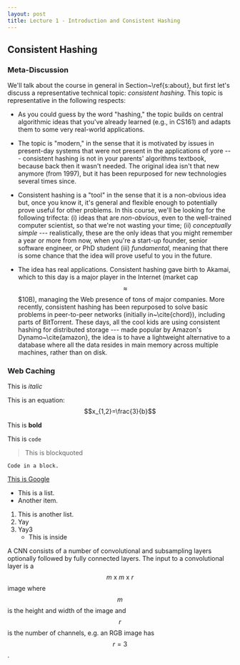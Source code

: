 ```yaml
---
layout: post
title: Lecture 1 - Introduction and Consistent Hashing
---
```


## Consistent Hashing ##

### Meta-Discussion ###

We'll talk about the course in general in Section~\ref{s:about}, but
first let's discuss a representative technical topic: *consistent
  hashing*.  This topic is representative in the following respects:

* As you could guess by the word "hashing," the topic builds on
  central algorithmic ideas that you've already learned (e.g., in
  CS161) and
  adapts them to some very real-world applications.

* The topic is "modern," in the sense that it is motivated by
  issues in present-day systems that were not present in the applications
  of yore --- consistent hashing is not in your parents' algorithms
  textbook, because   back then it wasn't needed.  The original idea
  isn't that new anymore (from 1997), but it has been repurposed for
  new technologies several times since.

* Consistent hashing is a "tool" in the sense that it is a
  non-obvious idea but, once you know it, it's general and flexible
  enough to potentially prove useful for other problems.
In this course, we'll be looking for the following trifecta:
(i) ideas that are
  *non-obvious*, even to the well-trained computer scientist, so
  that we're not wasting your time; (ii) *conceptually simple*
  --- realistically, these are the only ideas that you might remember
  a year or more from now, when you're a start-up founder, senior
  software engineer, or PhD student (iii) *fundamental*,
  meaning that there is some chance that the idea will prove useful to you in
  the future.

* The idea has real applications.  Consistent hashing gave
  birth to Akamai, which to this day is a major player in the Internet
  (market cap $$\approx$$ \$10B), managing the Web presence of tons of
  major companies.  More recently, consistent hashing has been
  repurposed to solve basic problems in peer-to-peer networks
  (initially in~\cite{chord}),
  including parts of BitTorrent.  These days, all the cool kids are
  using consistent hashing for distributed storage --- made popular by
  Amazon's Dynamo~\cite{amazon}, the idea is to have a lightweight
  alternative to a database where all the data resides in main memory
  across multiple machines,  rather than on disk.

### Web Caching ###

This is *italic*

This is an equation:
$$x_{1,2}=\frac{3}{b}$$

This is **bold**

This is `code`

> This is blockquoted

```
Code in a block.
```

[This is Google](http://www.google.com)

* This is a list.
* Another item.

1. This is another list.
2. Yay
3. Yay3
    * This is inside

A CNN consists of a number of convolutional and subsampling layers optionally followed by fully connected layers.  The input to a convolutional layer is a $$m \text{ x } m \text{ x } r$$ image where $$m$$ is the height and width of the image and $$r$$ is the number of channels, e.g. an RGB image has $$r=3$$.

